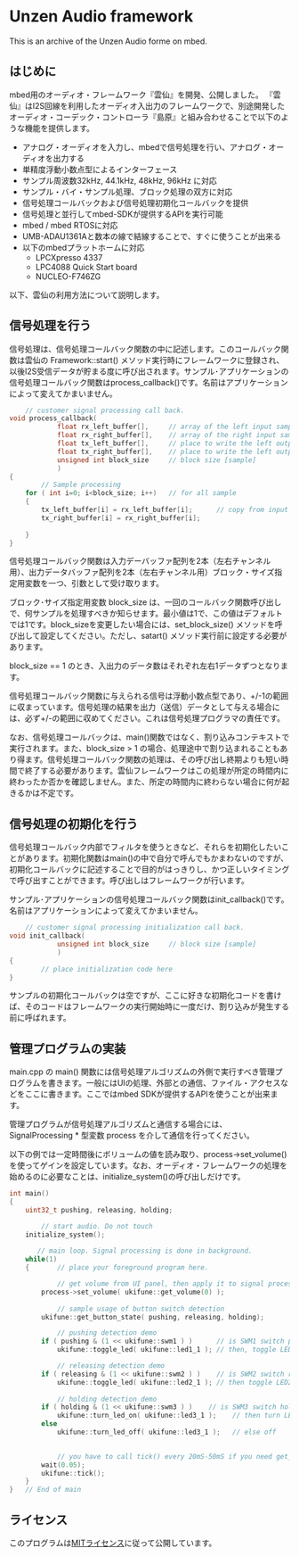 # Unzen Audio framework
This is an archive of the Unzen Audio forme on mbed. 

## はじめに
mbed用のオーディオ・フレームワーク『雲仙』を開発、公開しました。 『雲仙』はI2S回線を利用したオーディオ入出力のフレームワークで、別途開発したオーディオ・コーデック・コントローラ『島原』と組み合わせることで以下のような機能を提供します。

- アナログ・オーディオを入力し、mbedで信号処理を行い、アナログ・オーディオを出力する
- 単精度浮動小数点型によるインターフェース
- サンプル周波数32kHz, 44.1kHz, 48kHz, 96kHz に対応
- サンプル・バイ・サンプル処理、ブロック処理の双方に対応
- 信号処理コールバックおよび信号処理初期化コールバックを提供
- 信号処理と並行してmbed-SDKが提供するAPIを実行可能
- mbed / mbed RTOSに対応
- UMB-ADAU1361Aと数本の線で結線することで、すぐに使うことが出来る
- 以下のmbedプラットホームに対応
    - LPCXpresso 4337
    - LPC4088 Quick Start board
    - NUCLEO-F746ZG 

以下、雲仙の利用方法について説明します。

## 信号処理を行う
信号処理は、信号処理コールバック関数の中に記述します。このコールバック関数は雲仙の Framework::start() メソッド実行時にフレームワークに登録され、以後I2S受信データが貯まる度に呼び出されます。サンプル･アプリケーションの信号処理コールバック関数はprocess_callback()です。名前はアプリケーションによって変えてかまいません。

```C++
    // customer signal processing call back.
void process_callback(
            float rx_left_buffer[],     // array of the left input samples
            float rx_right_buffer[],    // array of the right input samples
            float tx_left_buffer[],     // place to write the left output samples
            float tx_right_buffer[],    // place to write the left output samples
            unsigned int block_size     // block size [sample]
            )
{
        // Sample processing
    for ( int i=0; i<block_size; i++)   // for all sample
    {
        tx_left_buffer[i] = rx_left_buffer[i];      // copy from input to output
        tx_right_buffer[i] = rx_right_buffer[i];
        
    }
}

```

信号処理コールバック関数は入力デーバッファ配列を2本（左右チャンネル用）、出力データバッファ配列を2本（左右チャンネル用）ブロック・サイズ指定用変数を一つ、引数として受け取ります。

ブロック･サイズ指定用変数 block_size は、一回のコールバック関数呼び出しで、何サンプルを処理すべきか知らせます。最小値は1で、この値はデフォルトでは1です。block_sizeを変更したい場合には、set_block_size() メソッドを呼び出して設定してください。ただし、satart() メソッド実行前に設定する必要があります。

block_size == 1 のとき、入出力のデータ数はそれぞれ左右1データずつとなります。

信号処理コールバック関数に与えられる信号は浮動小数点型であり、+/-1の範囲に収まっています。信号処理の結果を出力（送信）データとして与える場合には、必ず+/-の範囲に収めてください。これは信号処理プログラマの責任です。

なお、信号処理コールバックは、main()関数ではなく、割り込みコンテキストで実行されます。また、block_size > 1 の場合、処理途中で割り込まれることもあり得ます。信号処理コールバック関数の処理は、その呼び出し終期よりも短い時間で終了する必要があります。雲仙フレームワークはこの処理が所定の時間内に終わったか否かを確認しません。また、所定の時間内に終わらない場合に何が起きるかは不定です。

## 信号処理の初期化を行う

信号処理コールバック内部でフィルタを使うときなど、それらを初期化したいことがあります。初期化関数はmain()の中で自分で呼んでもかまわないのですが、初期化コールバックに記述することで目的がはっきりし、かつ正しいタイミングで呼び出すことができます。呼び出しはフレームワークが行います。

サンプル･アプリケーションの信号処理コールバック関数はinit_callback()です。名前はアプリケーションによって変えてかまいません。
```C++
    // customer signal processing initialization call back.
void init_callback(
            unsigned int block_size     // block size [sample]
            )
{
        // place initialization code here
}
```
サンプルの初期化コールバックは空ですが、ここに好きな初期化コードを書けば、そのコードはフレームワークの実行開始時に一度だけ、割り込みが発生する前に呼ばれます。

## 管理プログラムの実装

main.cpp の main() 関数には信号処理アルゴリズムの外側で実行すべき管理プログラムを書きます。一般にはUIの処理、外部との通信、ファイル・アクセスなどをここに書きます。ここではmbed SDKが提供するAPIを使うことが出来ます。

管理プログラムが信号処理アルゴリズムと通信する場合には、SignalProcessing * 型変数 process を介して通信を行ってください。

以下の例では一定時間後にボリュームの値を読み取り、process->set_volume() を使ってゲインを設定しています。なお、オーディオ・フレームワークの処理を始めるのに必要なことは、initialize_system()の呼び出しだけです。

```C++
int main() 
{    
    uint32_t pushing, releasing, holding;

        // start audio. Do not touch
    initialize_system();
 
       // main loop. Signal processing is done in background.
    while(1)     
    {       // place your foreground program here.

            // get volume from UI panel, then apply it to signal processing.
        process->set_volume( ukifune::get_volume(0) );   
       
            // sample usage of button switch detection
        ukifune::get_button_state( pushing, releasing, holding);

            // pushing detection demo
        if ( pushing & (1 << ukifune::swm1 ) )      // is SWM1 switch pusshing down?
            ukifune::toggle_led( ukifune::led1_1 ); // then, toggle LED1_1 

            // releasing detection demo     
        if ( releasing & (1 << ukifune::swm2 ) )    // is SWM2 switch releasing? 
            ukifune::toggle_led( ukifune::led2_1 ); // then toggle LED2_1
       
            // holding detection demo     
        if ( holding & (1 << ukifune::swm3 ) )    // is SWM3 switch holding? 
            ukifune::turn_led_on( ukifune::led3_1 );    // then turn LED3_1 on
        else
            ukifune::turn_led_off( ukifune::led3_1 );   // else off

       
            // you have to call tick() every 20mS-50mS if you need get_volume()
        wait(0.05);
        ukifune::tick();
    }
}   // End of main
```

## ライセンス

このプログラムは[MITライセンス](LICENSE)に従って公開しています。
